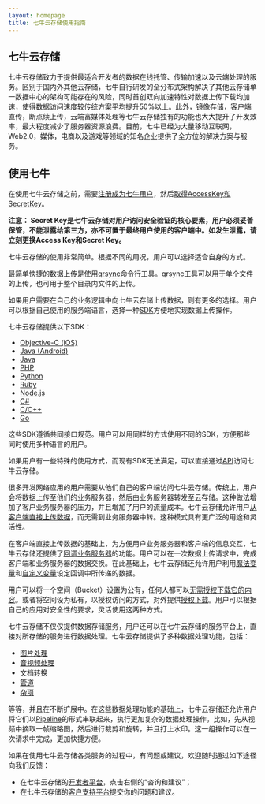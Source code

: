 ```yaml
---
layout: homepage
title: 七牛云存储使用指南
---
```




<a name="introduce-qiniu"></a>

## 七牛云存储

七牛云存储致力于提供最适合开发者的数据在线托管、传输加速以及云端处理的服务。区别于国内外其他云存储，七牛自行研发的全分布式架构解决了其他云存储单一数据中心的架构可能存在的风险，同时首创双向加速特性对数据上传下载均加速，使得数据访问速度较传统方案平均提升50%以上。此外，镜像存储，客户端直传，断点续上传，云端富媒体处理等七牛云存储独有的功能也大大提升了开发效率，最大程度减少了服务器资源浪费。目前，七牛已经为大量移动互联网，Web2.0，媒体，电商以及游戏等领域的知名企业提供了全方位的解决方案与服务。

<a name="use-qiniu"></a>

## 使用七牛

在使用七牛云存储之前，需要[注册成为七牛用户](https://portal.qiniu.com/signup)，然后[取得AccessKey和SecretKey](https://portal.qiniu.com/setting/key)。

**注意： Secret Key是七牛云存储对用户访问安全验证的核心要素，用户必须妥善保管，不能泄露给第三方，亦不可置于最终用户使用的客户端中。如发生泄露，请立刻更换Access Key和Secret Key。**

七牛云存储的使用非常简单。根据不同的用况，用户可以选择适合自身的方式。

最简单快捷的数据上传是使用[qrsync](http://docs.qiniu.com/tools/qrsync.html)命令行工具。qrsync工具可以用于单个文件的上传，也可用于整个目录内文件的上传。

如果用户需要在自己的业务逻辑中向七牛云存储上传数据，则有更多的选择。用户可以根据自己使用的服务端语言，选择一种[SDK](http://docs.qiniu.com/sdk/index.html)方便地实现数据上传操作。

七牛云存储提供以下SDK：

- [Objective-C (iOS)](http://docs.qiniu.com/ios-sdk/index.html)
- [Java (Android)](http://docs.qiniu.com/android-sdk/index.html)
- [Java](http://docs.qiniu.com/java-sdk/index.html)
- [PHP](http://docs.qiniu.com/php-sdk/index.html)
- [Python](http://docs.qiniu.com/python-sdk/index.html)
- [Ruby](http://docs.qiniu.com/ruby-sdk/index.html)
- [Node.js](http://docs.qiniu.com/nodejs-sdk/index.html)
- [C#](http://docs.qiniu.com/csharp-sdk/index.html)
- [C/C++](http://docs.qiniu.com/c-sdk/index.html)
- [Go](http://docs.qiniu.com/go-sdk/index.html)

这些SDK遵循共同接口规范。用户可以用同样的方式使用不同的SDK，方便那些同时使用多种语言的用户。

如果用户有一些特殊的使用方式，而现有SDK无法满足，可以直接通过[API](http://docs.qiniu.com/api/index.html)访问七牛云存储。

很多开发网络应用的用户需要从他们自己的客户端访问七牛云存储。传统上，用户会将数据上传至他们的业务服务器，然后由业务服务器转发至云存储。这种做法增加了客户业务服务器的压力，并且增加了用户的流量成本。七牛云存储允许用户[从客户端直接上传数据](http://docs.qiniu.com/api/v6/put.html#upload-without-callback)，而无需到业务服务器中转。这种模式具有更广泛的用途和灵活性。

在客户端直接上传数据的基础上，为方便用户业务服务器和客户端的信息交互，七牛云存储还提供了[回调业务服务器](http://docs.qiniu.com/api/v6/put.html#upload-with-callback)的功能。用户可以在一次数据上传请求中，完成客户端和业务服务器的数据交换。在此基础上，七牛云存储还允许用户利用[魔法变量](http://docs.qiniu.com/api/v6/put.html#MagicVariables)和[自定义变量](http://docs.qiniu.com/api/v6/put.html#xVariables)设定回调中所传递的数据。

用户可以将一个空间（Bucket）设置为公有，任何人都可以[无需授权下载它的内容](http://docs.qiniu.com/api/v6/get.html#public-download)。或者将空间设为私有，以授权访问的方式，对外提供[授权下载](http://docs.qiniu.com/api/v6/get.html#private-download)。用户可以根据自己的应用对安全性的要求，灵活使用这两种方式。

七牛云存储不仅仅提供数据存储服务，用户还可以在七牛云存储的服务平台上，直接对所存储的服务进行数据处理。七牛云存储提供了多种数据处理功能，包括：

- [图片处理](http://docs.qiniu.com/api/image-process.html)
- [音视频处理](http://docs.qiniu.com/api/audio-video-hls-process.html)
- [文档转换](http://docs.qiniu.com/api/office-process.html)
- [管道](http://docs.qiniu.com/api/pipeline.html)
- [杂项](http://docs.qiniu.com/api/misc-file-process.html)

等等，并且在不断扩展中。在这些数据处理功能的基础上，七牛云存储还允许用户将它们以[Pipeline](http://docs.qiniu.com/api/pipeline.html)的形式串联起来，执行更加复杂的数据处理操作。比如，先从视频中摘取一帧缩略图，然后进行裁剪和旋转，并且打上水印。这一组操作可以在一次请求中完成，更加快捷方便。


如果在使用七牛云存储各类服务的过程中，有问题或建议，欢迎随时通过如下途径向我们反馈：

- 在七牛云存储的[开发者平台](https://portal.qiniu.com/)，点击右侧的“咨询和建议”；
- 在七牛云存储的[客户支持平台](http://support.qiniu.com/home)提交你的问题和建议。
